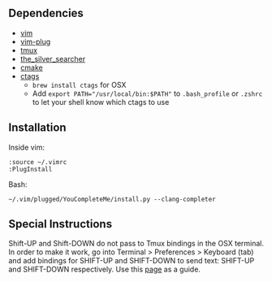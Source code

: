 ## Dependencies
* [vim](http://www.vim.org/download.php)
* [vim-plug](https://github.com/junegunn/vim-plug)
* [tmux](https://tmux.github.io/)
* [the_silver_searcher](https://github.com/ggreer/the_silver_searcher)
* [cmake](http://brewformulas.org/Cmake)
* [ctags](http://ctags.sourceforge.net/)
  * `brew install ctags` for OSX
  * Add `export PATH="/usr/local/bin:$PATH"` to `.bash_profile` or `.zshrc` to let your shell know which ctags to use

## Installation

Inside vim:
```
:source ~/.vimrc
:PlugInstall 
```

Bash:
```
~/.vim/plugged/YouCompleteMe/install.py --clang-completer
```

## Special Instructions

Shift-UP and Shift-DOWN do not pass to Tmux bindings in the OSX terminal. In order to make it work, go into Terminal > Preferences > Keyboard (tab) and add bindings for SHIFT-UP and SHIFT-DOWN to send text: SHIFT-UP and SHIFT-DOWN respectively. Use this [page](http://superuser.com/questions/841391/os-x-terminal-eating-the-shift-key) as a guide.

